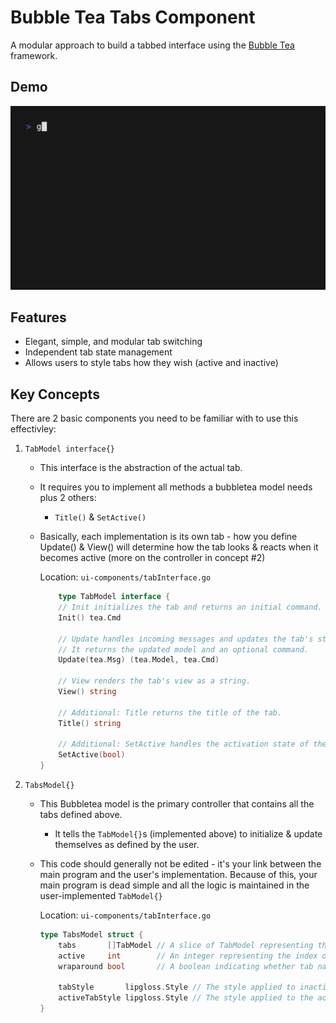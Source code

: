 # Bubble Tea Tabs Component

A modular approach to build a tabbed interface using the [Bubble Tea](https://github.com/charmbracelet/bubbletea) framework.

## Demo

<img width="1200" src="./assets/demo.gif" />

## Features
- Elegant, simple, and modular tab switching
- Independent tab state management
- Allows users to style tabs how they wish (active and inactive)

## Key Concepts

There are 2 basic components you need to be familiar with to use this effectivley:
1. `TabModel interface{}`
    - This interface is the abstraction of the actual tab.
    - It requires you to implement all methods a bubbletea model needs plus 2 others:
        - `Title()` & `SetActive()`
    - Basically, each implementation is its own tab - how you define Update() & View() will determine how the tab looks & reacts when it becomes active (more on the controller in concept #2)

        Location: `ui-components/tabInterface.go`
        ```go
            type TabModel interface {
            // Init initializes the tab and returns an initial command.
            Init() tea.Cmd

            // Update handles incoming messages and updates the tab's state.
            // It returns the updated model and an optional command.
            Update(tea.Msg) (tea.Model, tea.Cmd)

            // View renders the tab's view as a string.
            View() string

            // Additional: Title returns the title of the tab.
            Title() string

            // Additional: SetActive handles the activation state of the tab.
            SetActive(bool)
        }
        ```

2. `TabsModel{}`
    - This Bubbletea model is the primary controller that contains all the tabs defined above.
        - It tells the `TabModel{}`s (implemented above) to initialize & update themselves as defined by the user.
    - This code should generally not be edited - it's your link between the main program and the user's implementation. Because of this, your main program is dead simple and all the logic is maintained in the user-implemented `TabModel{}` 

        Location: `ui-components/tabInterface.go`
        ```go
        type TabsModel struct {
            tabs       []TabModel // A slice of TabModel representing the individual tabs
            active     int        // An integer representing the index of the currently active tab
            wraparound bool       // A boolean indicating whether tab navigation should wrap around

            tabStyle       lipgloss.Style // The style applied to inactive tabs
            activeTabStyle lipgloss.Style // The style applied to the active tab
        }
        ```

